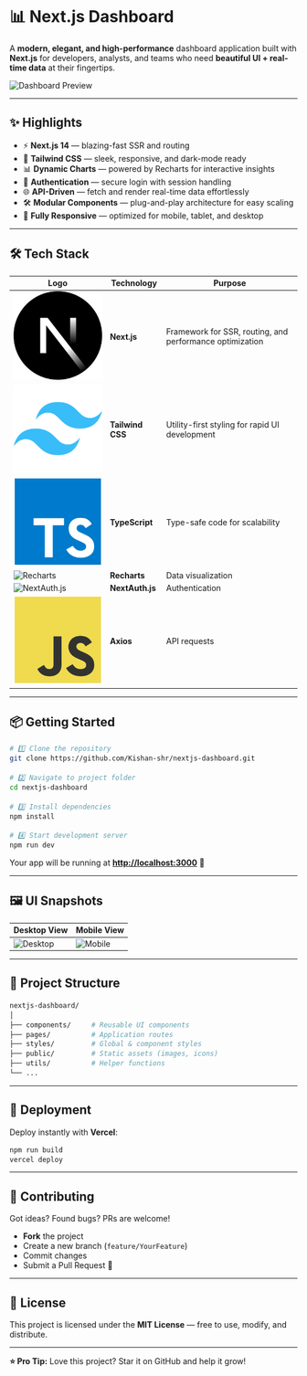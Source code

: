 # 📊 Next.js Dashboard

A **modern, elegant, and high-performance** dashboard application built with **Next.js** for developers, analysts, and teams who need **beautiful UI + real-time data** at their fingertips.

![Dashboard Preview](./public/preview.png) <!-- Replace with your own screenshot -->

---

## ✨ Highlights

* ⚡ **Next.js 14** — blazing-fast SSR and routing
* 🎨 **Tailwind CSS** — sleek, responsive, and dark-mode ready
* 📊 **Dynamic Charts** — powered by Recharts for interactive insights
* 🔐 **Authentication** — secure login with session handling
* 🌐 **API-Driven** — fetch and render real-time data effortlessly
* 🛠 **Modular Components** — plug-and-play architecture for easy scaling
* 📱 **Fully Responsive** — optimized for mobile, tablet, and desktop

---

## 🛠 Tech Stack

| Logo                                                                                                               | Technology       | Purpose                                                  |
| ------------------------------------------------------------------------------------------------------------------ | ---------------- | -------------------------------------------------------- |
| ![Next.js](https://raw.githubusercontent.com/devicons/devicon/master/icons/nextjs/nextjs-original.svg)             | **Next.js**      | Framework for SSR, routing, and performance optimization |
| ![Tailwind CSS](https://raw.githubusercontent.com/devicons/devicon/master/icons/tailwindcss/tailwindcss-plain.svg) | **Tailwind CSS** | Utility-first styling for rapid UI development           |
| ![TypeScript](https://raw.githubusercontent.com/devicons/devicon/master/icons/typescript/typescript-original.svg)  | **TypeScript**   | Type-safe code for scalability                           |
| ![Recharts](https://avatars.githubusercontent.com/u/17731034?s=48)                                                 | **Recharts**     | Data visualization                                       |
| ![NextAuth.js](https://avatars.githubusercontent.com/u/67478050?s=48)                                              | **NextAuth.js**  | Authentication                                           |
| ![Axios](https://raw.githubusercontent.com/devicons/devicon/master/icons/javascript/javascript-original.svg)       | **Axios**        | API requests                                             |

---

## 📦 Getting Started

```bash
# 1️⃣ Clone the repository
git clone https://github.com/Kishan-shr/nextjs-dashboard.git

# 2️⃣ Navigate to project folder
cd nextjs-dashboard

# 3️⃣ Install dependencies
npm install

# 4️⃣ Start development server
npm run dev
```

Your app will be running at **[http://localhost:3000](http://localhost:3000)** 🚀

---

## 🖼 UI Snapshots

| Desktop View                               | Mobile View                              |
| ------------------------------------------ | ---------------------------------------- |
| ![Desktop](./public/dashboard-desktop.png) | ![Mobile](./public/dashboard-mobile.png) |

---

## 📂 Project Structure

```bash
nextjs-dashboard/
│
├── components/     # Reusable UI components
├── pages/          # Application routes
├── styles/         # Global & component styles
├── public/         # Static assets (images, icons)
├── utils/          # Helper functions
└── ...
```

---

## 🚀 Deployment

Deploy instantly with **Vercel**:

```bash
npm run build
vercel deploy
```

---

## 🤝 Contributing

Got ideas? Found bugs? PRs are welcome!

* **Fork** the project
* Create a new branch (`feature/YourFeature`)
* Commit changes
* Submit a Pull Request 🚀

---

## 📜 License

This project is licensed under the **MIT License** — free to use, modify, and distribute.

---

**⭐ Pro Tip:** Love this project? Star it on GitHub and help it grow!
